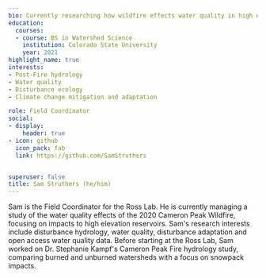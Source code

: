 ```yaml
---
bio: Currently researching how wildfire effects water quality in high elevation reservoirs 
education:
  courses:
  - course: BS in Watershed Science
    institution: Colorado State University
    year: 2021
highlight_name: true
interests:
- Post-Fire hydrology
- Water quality
- Disturbance ecology 
- Climate change mitigation and adaptation

role: Field Coordinator
social:
- display:
    header: true
- icon: github
  icon_pack: fab
  link: https://github.com/SamStruthers


superuser: false
title: Sam Struthers (he/him)
---
```


Sam is the Field Coordinator for the Ross Lab. He is currently managing a study of the water quality effects of the 2020 Cameron Peak Wildfire, focusing on impacts to high elevation reservoirs. Sam's research interests include disturbance hydrology, water quality, disturbance adaptation and open access water quality data. Before starting at the Ross Lab, Sam worked on Dr. Stephanie Kampf's Cameron Peak Fire hydrology study, comparing burned and unburned watersheds with a focus on snowpack impacts. 



